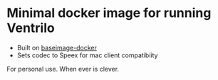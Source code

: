 # Minimal docker image for running Ventrilo

- Built on [baseimage-docker](http://phusion.github.io/baseimage-docker/)
- Sets codec to Speex for mac client compatibiity

For personal use. When ever is clever.
